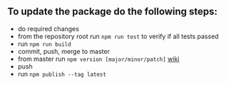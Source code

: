 ## To update the package do the following steps:
* do required changes
* from the repository root run `npm run test` to verify if all tests passed
* run `npm run build`
* commit, push, merge to master
* from master run `npm version [major/minor/patch]` [wiki](https://docs.npmjs.com/about-semantic-versioning#using-semantic-versioning-to-specify-update-types-your-package-can-accept)
* push
* run `npm publish --tag latest`